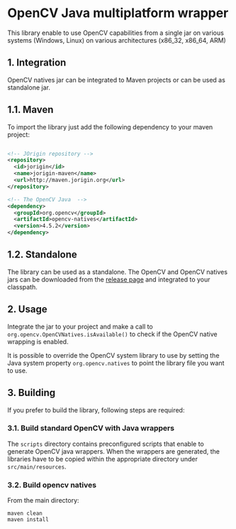 # OpenCV Java multiplatform wrapper
This library enable to use OpenCV capabilities from a single jar on various systems (Windows, Linux) on various architectures (x86_32, x86_64, ARM)

## 1. Integration
OpenCV natives jar can be integrated to Maven projects or can be used as standalone jar.

## 1.1. Maven
To import the library just add the following dependency to your maven project:
```xml

<!-- JOrigin repository -->          
<repository>
  <id>jorigin</id>
  <name>jorigin-maven</name>
  <url>http://maven.jorigin.org</url>
</repository>

<!-- The OpenCV Java  -->
<dependency>
  <groupId>org.opencv</groupId>
  <artifactId>opencv-natives</artifactId>
  <version>4.5.2</version>
</dependency>
```

## 1.2. Standalone
The library can be used as a standalone. The OpenCV and OpenCV natives jars can be downloaded from the [release page](https://github.com/jseinturier/opencv-natives/releases/) and integrated to your classpath. 

## 2. Usage
Integrate the jar to your project and make a call to ``org.opencv.OpenCVNatives.isAvailable()`` to check if the OpenCV native wrapping is enabled.

It is possible to override the OpenCV system library to use by setting the Java system property ``org.opencv.natives`` to point the library file you want to use.

## 3. Building
If you prefer to build the library, following steps are required:

### 3.1. Build standard OpenCV with Java wrappers
The ``scripts`` directory contains preconfigured scripts that enable to generate OpenCV java wrappers. When the wrappers are generated, the libraries have to be copied within the appropriate directory under ``src/main/resources``.

### 3.2. Build opencv natives
From the main directory:
```batch
maven clean
maven install
```
